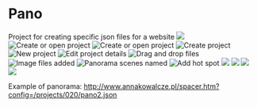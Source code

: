 # Pano
Project for creating specific json files for a website
![](/Pano/Readme/gif01.gif)
![Create or open project](/Pano/Readme/pano00.png?raw=true "Latest")
![Create or open project](/Pano/Readme/pano01.png?raw=true "Create or open project")
![Create project](/Pano/Readme/pano02.png?raw=true "Create project")
![New project](/Pano/Readme/pano03.png?raw=true "New project")
![Edit project details](/Pano/Readme/pano04.png?raw=true "Edit project details")
![Drag and drop files](/Pano/Readme/pano05.png?raw=true "Drag and drop files")
![Image files added](/Pano/Readme/pano06.png?raw=true "Image files added")
![Panorama scenes named](/Pano/Readme/pano07.png?raw=true "Panorama scenes named")
![Add hot spot](/Pano/Readme/pano08.png?raw=true "Add hot spot")
![](/Pano/Readme/pano09.png?raw=true "")
![](/Pano/Readme/pano10.png?raw=true "")
![](/Pano/Readme/pano11.png?raw=true "")
![](/Pano/Readme/pano12.png?raw=true "")

Example of panorama:
http://www.annakowalcze.pl/spacer.htm?config=/projects/020/pano2.json
